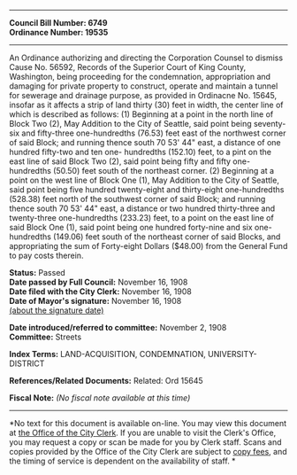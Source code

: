 * * * * *  
  
**Council Bill Number: [](#h0)[](#h2)6749**   
**Ordinance Number: 19535**  
  
* * * * *  
  
An Ordinance authorizing and directing the Corporation Counsel to dismiss Cause No. 56592, Records of the Superior Court of King County, Washington, being proceeding for the condemnation, appropriation and damaging for private property to construct, operate and maintain a tunnel for sewerage and drainage purpose, as provided in Ordinacne No. 15645, insofar as it affects a strip of land thirty (30) feet in width, the center line of which is described as follows: (1) Beginning at a point in the north line of Block Two (2), May Addition to the City of Seattle, said point being seventy-six and fifty-three one-hundredths (76.53) feet east of the northwest corner of said Block; and running thence south 70 53' 44" east, a distance of one hundred fifty-two and ten one- hundredths (152.10) feet, to a pint on the east line of said Block Two (2), said point being fifty and fifty one-hundredths (50.50) feet south of the northeast corner. (2) Beginning at a point on the west line of Block One (1), May Addition to the City of Seattle, said point being five hundred twenty-eight and thirty-eight one-hundredths (528.38) feet north of the southwest corner of said Block; and running thence south 70 53' 44" east, a distance or two hundred thirty-three and twenty-three one-hundredths (233.23) feet, to a point on the east line of said Block One (1), said point being one hundred forty-nine and six one-hundredths (149.06) feet south of the northeast corner of said Blocks, and appropriating the sum of Forty-eight Dollars ($48.00) from the General Fund to pay costs therein.  
  
**Status:** Passed   
**Date passed by Full Council:** November 16, 1908   
**Date filed with the City Clerk:** November 16, 1908   
**Date of Mayor's signature:** November 16, 1908   
[(about the signature date)](/~public/approvaldate.htm)   
  
  
**Date introduced/referred to committee:** November 2, 1908   
**Committee:** Streets   
  
**Index Terms:** LAND-ACQUISITION, CONDEMNATION, UNIVERSITY-DISTRICT  
  
**References/Related Documents:** Related: Ord 15645  
  
**Fiscal Note:** *(No fiscal note available at this time)*  
  
* * * * *  
  
*No text for this document is available on-line. You may view this document at [the Office of the City Clerk](http://www.seattle.gov/leg/clerk/contactUs.htm). If you are unable to visit the Clerk's Office, you may request a copy or scan be made for you by Clerk staff. Scans and copies provided by the Office of the City Clerk are subject to [copy fees](http://clerk.seattle.gov/~public/clerkfees.htm), and the timing of service is dependent on the availability of staff. *  
  
  
